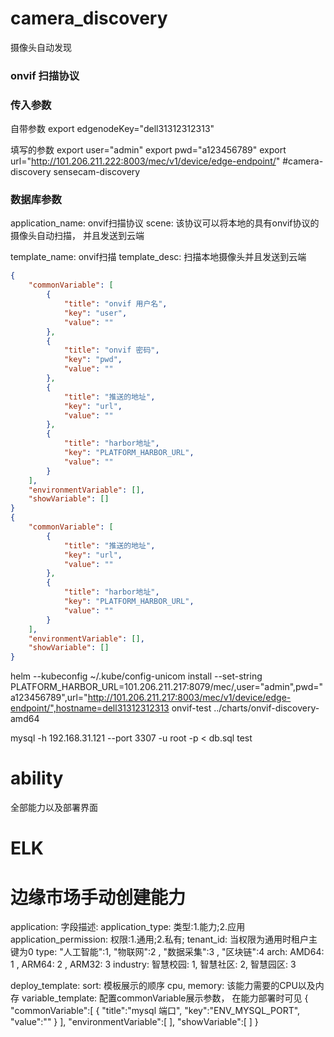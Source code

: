 # camera_discovery
摄像头自动发现
### onvif 扫描协议

### 传入参数

自带参数
export edgenodeKey="dell31312312313"

填写的参数
export user="admin"
export pwd="a123456789"
export url="http://101.206.211.222:8003/mec/v1/device/edge-endpoint/"
#camera-discovery sensecam-discovery

### 数据库参数
application_name: onvif扫描协议
scene: 该协议可以将本地的具有onvif协议的摄像头自动扫描， 并且发送到云端

template_name: onvif扫描
template_desc: 扫描本地摄像头并且发送到云端

```json
{
    "commonVariable": [
        {
            "title": "onvif 用户名",
            "key": "user",
            "value": ""
        },
        {
            "title": "onvif 密码",
            "key": "pwd",
            "value": ""
        },
        {
            "title": "推送的地址",
            "key": "url",
            "value": ""
        },
        {
            "title": "harbor地址",
            "key": "PLATFORM_HARBOR_URL",
            "value": ""
        }
    ],
    "environmentVariable": [],
    "showVariable": []
}
{
    "commonVariable": [
        {
            "title": "推送的地址",
            "key": "url",
            "value": ""
        },
        {
            "title": "harbor地址",
            "key": "PLATFORM_HARBOR_URL",
            "value": ""
        }
    ],
    "environmentVariable": [],
    "showVariable": []
}
```

helm --kubeconfig ~/.kube/config-unicom install --set-string PLATFORM_HARBOR_URL=101.206.211.217:8079/mec/,user="admin",pwd="a123456789",url="http://101.206.211.217:8003/mec/v1/device/edge-endpoint/",hostname=dell31312312313  onvif-test ../charts/onvif-discovery-amd64


mysql -h 192.168.31.121 --port 3307 -u root -p < db.sql
test

# ability

全部能力以及部署界面

# ELK


# 边缘市场手动创建能力
application:
字段描述:
application_type: 类型:1.能力;2.应用
application_permission: 权限:1.通用;2.私有;
tenant_id: 当权限为通用时租户主键为0
type: "人工智能":1,  "物联网":2 , "数据采集":3  , "区块链":4
arch: AMD64: 1 , ARM64: 2 , ARM32: 3
industry: 智慧校园: 1, 智慧社区: 2, 智慧园区: 3

deploy_template: 
sort: 模板展示的顺序
cpu, memory: 该能力需要的CPU以及内存
variable_template: 配置commonVariable展示参数， 在能力部署时可见 
{
    "commonVariable":[
        {
            "title":"mysql 端口",
            "key":"ENV_MYSQL_PORT",
            "value":""
        }
    ],
    "environmentVariable":[
    ],
    "showVariable":[
    ]
}
